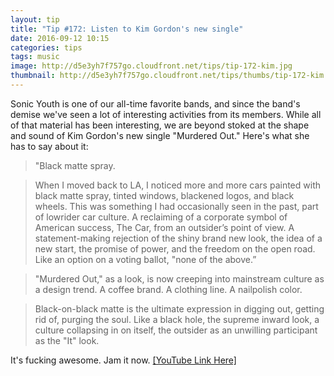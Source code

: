 ```yaml
---
layout: tip
title: "Tip #172: Listen to Kim Gordon's new single"
date: 2016-09-12 10:15
categories: tips
tags: music
image: http://d5e3yh7f757go.cloudfront.net/tips/tip-172-kim.jpg
thumbnail: http://d5e3yh7f757go.cloudfront.net/tips/thumbs/tip-172-kim.jpg
---
```

Sonic Youth is one of our all-time favorite bands, and since the band's demise we've seen a lot of interesting activities from its members. While all of that material has been interesting, we are beyond stoked at the shape and sound of Kim Gordon's new single "Murdered Out." Here's what she has to say about it:

> "Black matte spray.

>  When I moved back to LA, I noticed more and more cars painted with black matte spray, tinted windows, blackened logos, and black wheels. This was something I had occasionally seen in the past, part of lowrider car culture. A reclaiming of a corporate symbol of American success, The Car, from an outsider’s point of view. A statement-making rejection of the shiny brand new look, the idea of a new start, the promise of power, and the freedom on the open road. Like an option on a voting ballot, "none of the above.”

>  "Murdered Out," as a look, is now creeping into mainstream culture as a design trend. A coffee brand. A clothing line. A nailpolish color.

>  Black-on-black matte is the ultimate expression in digging out, getting rid of, purging the soul. Like a black hole, the supreme inward look, a culture collapsing in on itself, the outsider as an unwilling participant as the "It" look.

It's fucking awesome. Jam it now. <a href="https://www.youtube.com/watch?v=NvgRg_mUhtQ">[YouTube Link Here]</a>
